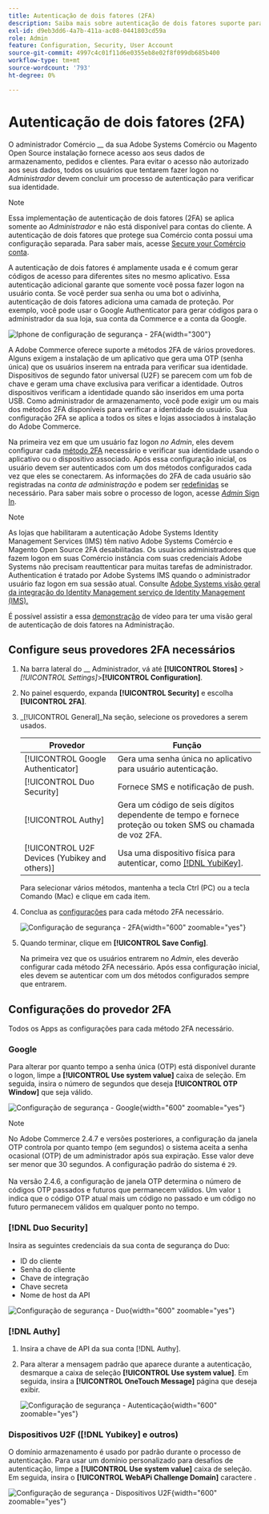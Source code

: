 ```yaml
---
title: Autenticação de dois fatores (2FA)
description: Saiba mais sobre autenticação de dois fatores suporte para garantir a segurança do seu sistema e de dados.
exl-id: d9eb3dd6-4a7b-411a-ac08-0441803cd59a
role: Admin
feature: Configuration, Security, User Account
source-git-commit: 4997c4c01f11d6e0355eb8e02f8f099db685b400
workflow-type: tm+mt
source-wordcount: '793'
ht-degree: 0%

---
```


# Autenticação de dois fatores (2FA)

O administrador Comércio __ da sua Adobe Systems Comércio ou Magento Open Source instalação fornece acesso aos seus dados de armazenamento, pedidos e clientes. Para evitar o acesso não autorizado aos seus dados, todos os usuários que tentarem fazer logon no _Administrador_ devem concluir um processo de autenticação para verificar sua identidade.

>[!NOTE]
>
>Essa implementação de autenticação de dois fatores (2FA) se aplica somente ao _Administrador_ e não está disponível para contas do cliente. A autenticação de dois fatores que protege sua Comércio conta possui uma configuração separada. Para saber mais, acesse [Secure your Comércio conta](../getting-started/commerce-account-secure.md).

A autenticação de dois fatores é amplamente usada e é comum gerar códigos de acesso para diferentes sites no mesmo aplicativo. Essa autenticação adicional garante que somente você possa fazer logon na usuário conta. Se você perder sua senha ou uma bot o adivinha, autenticação de dois fatores adiciona uma camada de proteção. Por exemplo, você pode usar o Google Authenticator para gerar códigos para o administrador da sua loja, sua conta da Commerce e a conta da Google.

![Iphone de configuração de segurança - 2FA](./assets/google-authenticator-iphone.png){width="300"}

A Adobe Commerce oferece suporte a métodos 2FA de vários provedores. Alguns exigem a instalação de um aplicativo que gera uma OTP (senha única) que os usuários inserem na entrada para verificar sua identidade. Dispositivos de segundo fator universal (U2F) se parecem com um fob de chave e geram uma chave exclusiva para verificar a identidade. Outros dispositivos verificam a identidade quando são inseridos em uma porta USB. Como administrador de armazenamento, você pode exigir um ou mais dos métodos 2FA disponíveis para verificar a identidade do usuário. Sua configuração 2FA se aplica a todos os sites e lojas associados à instalação do Adobe Commerce.

Na primeira vez em que um usuário faz logon _no Admin_, eles devem configurar cada [método 2FA](../configuration-reference/security/2fa.md) necessário e verificar sua identidade usando o aplicativo ou o dispositivo associado. Após essa configuração inicial, os usuário devem ser autenticados com um dos métodos configurados cada vez que eles se conectarem. As informações do 2FA de cada usuário são registradas na _conta de administração_ e podem ser [redefinidas](security-two-factor-authentication-manage.md) se necessário. Para saber mais sobre o processo de logon, acesse [_Admin_ Sign In](../getting-started/admin-signin.md).

>[!NOTE]
>
>As lojas que habilitaram a autenticação Adobe Systems Identity Management Services (IMS) têm nativo Adobe Systems Comércio e Magento Open Source 2FA desabilitadas. Os usuários administradores que fazem logon em suas Comércio instância com suas credenciais Adobe Systems não precisam reauttenticar para muitas tarefas de administrador. Authentication é tratado por Adobe Systems IMS quando o administrador usuário faz logon em sua sessão atual. Consulte [Adobe Systems visão geral da integração do Identity Management serviço de Identity Management (IMS).](https://experienceleague.adobe.com/docs/commerce-admin/start/admin/ims/adobe-ims-integration-overview.html)

É possível assistir a essa [demonstração](https://video.tv.adobe.com/v/339104?quality=12&learn=on) de vídeo para ter uma visão geral de autenticação de dois fatores na Administração.

## Configure seus provedores 2FA necessários

1. Na barra lateral do __ Administrador, vá até **[!UICONTROL Stores]** > _[!UICONTROL Settings]_>**[!UICONTROL Configuration]**.

1. No painel esquerdo, expanda **[!UICONTROL Security]** e escolha **[!UICONTROL 2FA]**.

1. _[!UICONTROL General]_Na seção, selecione os provedores a serem usados.

   | Provedor | Função |
   |--- |--- |
   | [!UICONTROL Google Authenticator] | Gera uma senha única no aplicativo para usuário autenticação. |
   | [!UICONTROL Duo Security] | Fornece SMS e notificação de push. |
   | [!UICONTROL Authy] | Gera um código de seis dígitos dependente de tempo e fornece proteção ou token SMS ou chamada de voz 2FA. |
   | [!UICONTROL U2F Devices (Yubikey and others)] | Usa uma dispositivo física para autenticar, como [[!DNL YubiKey]](https://www.yubico.com/). |

   Para selecionar vários métodos, mantenha a tecla Ctrl (PC) ou a tecla Comando (Mac) e clique em cada item.

1. Conclua as [configurações](../configuration-reference/security/2fa.md) para cada método 2FA necessário.

   ![Configuração de segurança - 2FA](../configuration-reference/security/assets/2fa-general.png){width="600" zoomable="yes"}

1. Quando terminar, clique em **[!UICONTROL Save Config]**.

   Na primeira vez que os usuários entrarem no _Admin_, eles deverão configurar cada método 2FA necessário. Após essa configuração inicial, eles devem se autenticar com um dos métodos configurados sempre que entrarem.

## Configurações do provedor 2FA

Todos os Apps as configurações para cada método 2FA necessário.

### Google

Para alterar por quanto tempo a senha única (OTP) está disponível durante o logon, limpe a **[!UICONTROL Use system value]** caixa de seleção. Em seguida, insira o número de segundos que deseja **[!UICONTROL OTP Window]** que seja válido.

![Configuração de segurança - Google](../configuration-reference/security/assets/2fa-google.png){width="600" zoomable="yes"}

>[!NOTE]
>
>No Adobe Commerce 2.4.7 e versões posteriores, a configuração da janela OTP controla por quanto tempo (em segundos) o sistema aceita a senha ocasional (OTP) de um administrador após sua expiração. Esse valor deve ser menor que 30 segundos. A configuração padrão do sistema é `29`.<br><br> Na versão 2.4.6, a configuração de janela OTP determina o número de códigos OTP passados e futuros que permanecem válidos. Um valor `1` indica que o código OTP atual mais um código no passado e um código no futuro permanecem válidos em qualquer ponto no tempo.

### [!DNL Duo Security]

Insira as seguintes credenciais da sua conta de segurança do Duo:

- ID do cliente
- Senha do cliente
- Chave de integração
- Chave secreta
- Nome de host da API

![Configuração de segurança - Duo](../configuration-reference/security/assets/2fa-duo-security.png){width="600" zoomable="yes"}

### [!DNL Authy]

1. Insira a chave de API da sua conta [!DNL Authy].

1. Para alterar a mensagem padrão que aparece durante a autenticação, desmarque a caixa de seleção **[!UICONTROL Use system value]**. Em seguida, insira a **[!UICONTROL OneTouch Message]** página que deseja exibir.

   ![Configuração de segurança - Autenticação](../configuration-reference/security/assets/2fa-authy.png){width="600" zoomable="yes"}

### Dispositivos U2F ([!DNL Yubikey] e outros)

O domínio armazenamento é usado por padrão durante o processo de autenticação. Para usar um domínio personalizado para desafios de autenticação, limpe a **[!UICONTROL Use system value]** caixa de seleção. Em seguida, insira o **[!UICONTROL WebAPi Challenge Domain]** caractere .

![Configuração de segurança - Dispositivos U2F](../configuration-reference/security/assets/2fa-u2f-key.png){width="600" zoomable="yes"}
